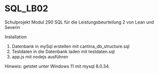 # SQL_LB02

Schulprojekt Modul 290 SQL für die Leistungsbeurteilung 2 von Lean und Severin

Installation
1. Datenbank in mySql erstellen mit cantina_db_structure.sql
2. Testdaten in die Datenbank laden mit testdaten.sql
3. app.js mit nodejs ausführen

Hinweis: getstet unter Windows 11 mit mysql 8.0.34.
